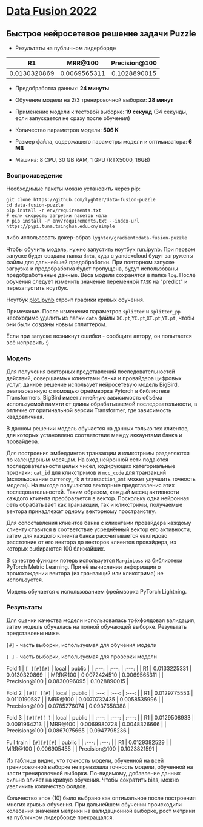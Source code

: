 # [Data Fusion 2022](https://ods.ai/tracks/data-fusion-2022-competitions) 
## Быстрое нейросетевое решение задачи Puzzle

* Результаты на публичном лидерборде

| R1 | MRR@100 | Precision@100 |
| :---: | :---: | :---: |
| 0.0130320869 | 0.0069565311 | 0.1028890015 |

* Предобработка данных: **24 минуты**
* Обучение модели на 2/3 тренировочной выборки: **28 минут**
* Применение модели к тестовой выборке: **19 секунд** (34 секунды, если запускается не сразу после обучения)

* Количество параметров модели: **506 K**

* Размер файла, содержащего параметры модели и оптимизатора: **6 MB**

* Машина: 8 CPU, 30 GB RAM, 1 GPU (RTX5000, 16GB) 


### Воспроизведение

Необходимые пакеты можно установить через pip:
```
git clone https://github.com/lyghter/data-fusion-puzzle
cd data-fusion-puzzle
pip install -r env/requirements.txt
# eсли скорость загрузки пакетов мала
# pip install -r env/requirements.txt --index-url https://pypi.tuna.tsinghua.edu.cn/simple
```
либо использовать докер-образ `lyghter/gradient:data-fusion-puzzle`

Чтобы обучить модель, нужно запустить ноутбук [run.ipynb](ipynb/run.ipynb). При первом запуске будет создана папка `data`, куда с yandexcloud будут загружены файлы для дальнейшей предобработки. При повторном запуске загрузка и предобработка будет пропущена, будут использованы предобработанные данные. Веса модели сохранятся в папке `log`. После обучения следует изменить значение переменной `TASK` на "predict" и перезапустить ноутбук.

Ноутбук [plot.ipynb](ipynb/plot.ipynb) строит графики кривых обучения.

Примечание. После изменения параметров `splitter` и `splitter_pp` необходимо удалить из папки `data` файлы `XC.pt`,`YC.pt`,`XT.pt`,`YT.pt`, чтобы они были созданы новым сплиттером.

Если при запуске возникнут ошибки - сообщите автору, он попытается всё исправить :)

### Модель

Для получения векторных представлений последовательностей действий, совершаемых клиентами банка и провайдера цифровых услуг, данное решение использует нейросетевую модель BigBird, реализованную с помощью фреймворка Pytorch в библиотеке Transformers. BigBird имеет линейную зависимость объёма используемой памяти от длины обрабатываемой последовательности, в отличие от оригинальной версии Transformer, где зависимость квадратичная.

В данном решении модель обучается на данных только тех клиентов, для которых установлено соответствие между аккаунтами банка и провайдера.

Для построения эмбеддингов транзакции и кликстримы разделяются по календарным месяцам. На вход нейронной сети подаются последовательности целых чисел, кодирующих категориальные признаки: `cat_id` для кликстримов и `mcc_code` для транзакций (использование `currency_rk` и `transaction_amt` может улучшить точность модели). На выходе получаются векторные представления этих последовательностей. Таким образом, каждый месяц активности каждого клиента преобразуется в вектор. Поскольку одна нейронная сеть обрабатывает как транзакции, так и кликстримы, получаемые вектора принадлежат одному векторному пространству. 

Для сопоставления клиентов банка с клиентами провайдера каждому клиенту ставится в соответствие усреднённый вектор его активности, затем для каждого клиента банка рассчитывается евклидово расстояние от его вектора до векторов клиентов провайдера, из которых выбираются 100 ближайших.

В качестве функции потерь используется `MarginLoss` из библиотеки PyTorch Metric Learning. При её вычислении информация о происхождении вектора (из транзакций или кликстрима) не используется. 

Модель обучается с использованием фреймворка PyTorch Lightning.

### Результаты

Для оценки качества модели использовалась трёхфолдовая валидация, затем модель обучалась на полной обучающей выборке. Результаты представлены ниже. 

`[#]` - часть выборки, используемая для обучения модели

`[ ]` - часть выборки, используемая для проверки модели
		
Fold 1
| `[ ][#][#]` | local | public |
| :---: | :---: | :---: |
| R1 | 0.0133225331 | 0.0130320869 |
| MRR@100 | 0.0072424510 | 0.0069565311 |
| Precision@100 | 0.0830096095 | 0.1028890015 |

Fold 2
| `[#][ ][#]` | local | public |
| :---: | :---: | :---: |
| R1 | 0.0129775553 | 0.0110190587 |
| MRR@100 | 0.0070732435 | 0.0058535996 |
| Precision@100 | 0.0785276074 | 0.0937658388 |

Fold 3
| `[#][#][ ]` | local | public |
| :---: | :---: | :---: |
| R1 | 0.0129508933 | 0.0091964213 |
| MRR@100 | 0.0069980728 | 0.0048326666 |
| Precision@100 | 0.0867075665 | 0.0947795236 |
		
Full train
| `[#][#][#]`  | public |
| :---: | :---: |
| R1 | 0.0129382529 |
| MRR@100 | 0.006905455 |
| Precision@100 | 0.1023821591 |

Из таблицы видно, что точность модели, обученной на всей тренировочной выборке не превзошла точность модели, обученной на части тренировочной выборки. По-видимому, добавление данных сильно влияет на кривую обучения. Чтобы сократить bias, можно увеличить количество фолдов.

Количество эпох (10) было выбрано как оптимальное после построения многих кривых обучения. При дальнейшем обучении происходили колебания значения метрики на валидационной выборке, рост метрики на публичном лидерборде прекращался.









